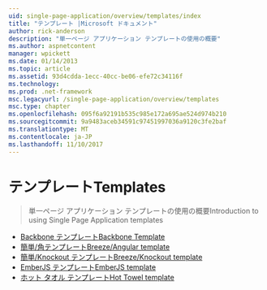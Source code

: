 ```yaml
---
uid: single-page-application/overview/templates/index
title: "テンプレート |Microsoft ドキュメント"
author: rick-anderson
description: "単一ページ アプリケーション テンプレートの使用の概要"
ms.author: aspnetcontent
manager: wpickett
ms.date: 01/14/2013
ms.topic: article
ms.assetid: 93d4cdda-1ecc-40cc-be06-efe72c34116f
ms.technology: 
ms.prod: .net-framework
msc.legacyurl: /single-page-application/overview/templates
msc.type: chapter
ms.openlocfilehash: 095f6a92191b535c985e172a695ae524d974b210
ms.sourcegitcommit: 9a9483aceb34591c97451997036a9120c3fe2baf
ms.translationtype: MT
ms.contentlocale: ja-JP
ms.lasthandoff: 11/10/2017
---
```

<a name="templates"></a><span data-ttu-id="065c7-103">テンプレート</span><span class="sxs-lookup"><span data-stu-id="065c7-103">Templates</span></span>
====================
> <span data-ttu-id="065c7-104">単一ページ アプリケーション テンプレートの使用の概要</span><span class="sxs-lookup"><span data-stu-id="065c7-104">Introduction to using Single Page Application templates</span></span>


- [<span data-ttu-id="065c7-105">Backbone テンプレート</span><span class="sxs-lookup"><span data-stu-id="065c7-105">Backbone Template</span></span>](backbonejs-template.md)
- [<span data-ttu-id="065c7-106">簡単/角テンプレート</span><span class="sxs-lookup"><span data-stu-id="065c7-106">Breeze/Angular template</span></span>](breezeangular-template.md)
- [<span data-ttu-id="065c7-107">簡単/Knockout テンプレート</span><span class="sxs-lookup"><span data-stu-id="065c7-107">Breeze/Knockout template</span></span>](breezeknockout-template.md)
- [<span data-ttu-id="065c7-108">EmberJS テンプレート</span><span class="sxs-lookup"><span data-stu-id="065c7-108">EmberJS template</span></span>](emberjs-template.md)
- [<span data-ttu-id="065c7-109">ホット タオル テンプレート</span><span class="sxs-lookup"><span data-stu-id="065c7-109">Hot Towel template</span></span>](hottowel-template.md)
